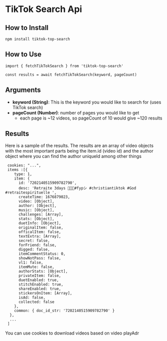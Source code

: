 # TikTok Search Api

## How to Install

```
npm install tiktok-top-search
```

## How to Use

```
import { fetchTikTokSearch } from 'tiktok-top-search'

const results = await fetchTikTokSearch(keyword, pageCount)
```

## Arguments

- **keyword (String)**: This is the keyword you would like to search for (uses TikTok search)
- **pageCount (Number)**: number of pages you would like to get
  - each page is ~12 videos, so pageCount of 10 would give ~120 results

## Results

Here is a sample of the results. The results are an array of video objects with the most important parts being the item.id (video id) and the author object where you can find the author uniqueId among other things

```
 cookies: "...",
 items :[{
    type: 1,
    item: {
      id: '7202140515909782790',
      desc: 'Retraite 3days 🤍🙌🏾#fypシ #christiantiktok #God #retraitespirituelle ',
      createTime: 1676879023,
      video: [Object],
      author: [Object],
      music: [Object],
      challenges: [Array],
      stats: [Object],
      duetInfo: [Object],
      originalItem: false,
      officalItem: false,
      textExtra: [Array],
      secret: false,
      forFriend: false,
      digged: false,
      itemCommentStatus: 0,
      showNotPass: false,
      vl1: false,
      itemMute: false,
      authorStats: [Object],
      privateItem: false,
      duetEnabled: true,
      stitchEnabled: true,
      shareEnabled: true,
      stickersOnItem: [Array],
      isAd: false,
      collected: false
    },
    common: { doc_id_str: '7202140515909782790' }
  },
  ...
 ]
```

You can use cookies to download videos based on video playAdr
